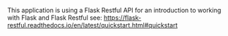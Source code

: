 This application is using a Flask Restful API for an introduction to working with Flask and Flask Restful see: https://flask-restful.readthedocs.io/en/latest/quickstart.html#quickstart
